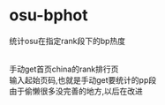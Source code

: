 # osu-bphot
统计osu在指定rank段下的bp热度</br></br>

手动get首页china的rank排行页</br>
输入起始页码,也就是手动get要统计的pp段</br>
由于偷懒很多没完善的地方,以后在改进</br>
